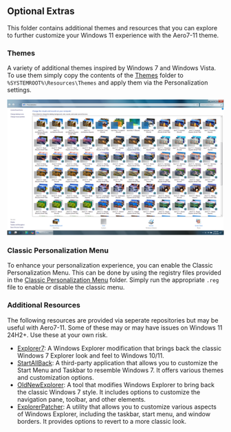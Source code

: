 ## Optional Extras
This folder contains additional themes and resources that you can explore to further customize your Windows 11 experience with the Aero7-11 theme.

### Themes
A variety of additional themes inspired by Windows 7 and Windows Vista. To use them simply copy the contents of the [Themes](./Themes/) folder to `%SYSTEMROOT%\Resources\Themes` and apply them via the Personalization settings.

![Preview](./themes.png)

### Classic Personalization Menu
To enhance your personalization experience, you can enable the Classic Personalization Menu. This can be done by using the registry files provided in the [Classic Personalization Menu](./Classic%20Personalization%20Menu/) folder. Simply run the appropriate `.reg` file to enable or disable the classic menu.


### Additional Resources
The following resources are provided via seperate repositories but may be useful with Aero7-11. Some of these may or may have issues on Windows 11 24H2+. Use these at your own risk.

- [Explorer7](https://github.com/world-windows-federation/explorer7): A Windows Explorer modification that brings back the classic Windows 7 Explorer look and feel to Windows 10/11.
- [StartAllBack](https://www.startallback.com/): A third-party application that allows you to customize the Start Menu and Taskbar to resemble Windows 7. It offers various themes and customization options.
- [OldNewExplorer](https://www.msfn.org/board/topic/170375-oldnewexplorer-v1909-for-windows-10-1809-1903-1909-2004-20h2-21h1-21h2/): A tool that modifies Windows Explorer to bring back the classic Windows 7 style. It includes options to customize the navigation pane, toolbar, and other elements.
- [ExplorerPatcher](https://github.com/valinet/ExplorerPatcher): A utility that allows you to customize various aspects of Windows Explorer, including the taskbar, start menu, and window borders. It provides options to revert to a more classic look.